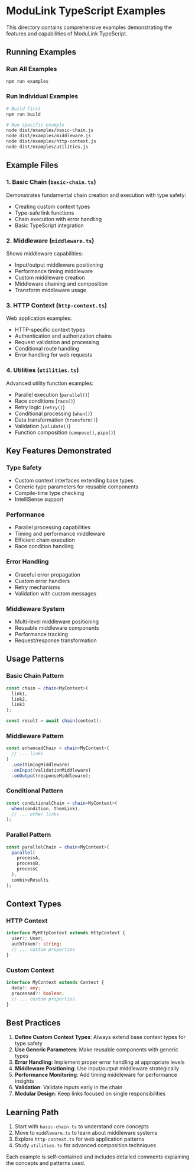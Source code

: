 # ModuLink TypeScript Examples

This directory contains comprehensive examples demonstrating the features and capabilities of ModuLink TypeScript.

## Running Examples

### Run All Examples
```bash
npm run examples
```

### Run Individual Examples
```bash
# Build first
npm run build

# Run specific example
node dist/examples/basic-chain.js
node dist/examples/middleware.js
node dist/examples/http-context.js
node dist/examples/utilities.js
```

## Example Files

### 1. Basic Chain (`basic-chain.ts`)
Demonstrates fundamental chain creation and execution with type safety:
- Creating custom context types
- Type-safe link functions
- Chain execution with error handling
- Basic TypeScript integration

### 2. Middleware (`middleware.ts`)
Shows middleware capabilities:
- Input/output middleware positioning
- Performance timing middleware
- Custom middleware creation
- Middleware chaining and composition
- Transform middleware usage

### 3. HTTP Context (`http-context.ts`)
Web application examples:
- HTTP-specific context types
- Authentication and authorization chains
- Request validation and processing
- Conditional route handling
- Error handling for web requests

### 4. Utilities (`utilities.ts`)
Advanced utility function examples:
- Parallel execution (`parallel()`)
- Race conditions (`race()`)
- Retry logic (`retry()`)
- Conditional processing (`when()`)
- Data transformation (`transform()`)
- Validation (`validate()`)
- Function composition (`compose()`, `pipe()`)

## Key Features Demonstrated

### Type Safety
- Custom context interfaces extending base types
- Generic type parameters for reusable components
- Compile-time type checking
- IntelliSense support

### Performance
- Parallel processing capabilities
- Timing and performance middleware
- Efficient chain execution
- Race condition handling

### Error Handling
- Graceful error propagation
- Custom error handlers
- Retry mechanisms
- Validation with custom messages

### Middleware System
- Multi-level middleware positioning
- Reusable middleware components
- Performance tracking
- Request/response transformation

## Usage Patterns

### Basic Chain Pattern
```typescript
const chain = chain<MyContext>(
  link1,
  link2,
  link3
);

const result = await chain(context);
```

### Middleware Pattern
```typescript
const enhancedChain = chain<MyContext>(
  // ... links
)
  .use(timingMiddleware)
  .onInput(validationMiddleware)
  .onOutput(responseMiddleware);
```

### Conditional Pattern
```typescript
const conditionalChain = chain<MyContext>(
  when(condition, thenLink),
  // ... other links
);
```

### Parallel Pattern
```typescript
const parallelChain = chain<MyContext>(
  parallel(
    processA,
    processB,
    processC
  ),
  combineResults
);
```

## Context Types

### HTTP Context
```typescript
interface MyHttpContext extends HttpContext {
  user?: User;
  authToken?: string;
  // ... custom properties
}
```

### Custom Context
```typescript
interface MyContext extends Context {
  data?: any;
  processed?: boolean;
  // ... custom properties
}
```

## Best Practices

1. **Define Custom Context Types**: Always extend base context types for type safety
2. **Use Generic Parameters**: Make reusable components with generic types
3. **Error Handling**: Implement proper error handling at appropriate levels
4. **Middleware Positioning**: Use input/output middleware strategically
5. **Performance Monitoring**: Add timing middleware for performance insights
6. **Validation**: Validate inputs early in the chain
7. **Modular Design**: Keep links focused on single responsibilities

## Learning Path

1. Start with `basic-chain.ts` to understand core concepts
2. Move to `middleware.ts` to learn about middleware systems
3. Explore `http-context.ts` for web application patterns
4. Study `utilities.ts` for advanced composition techniques

Each example is self-contained and includes detailed comments explaining the concepts and patterns used.
